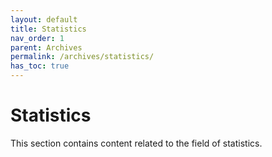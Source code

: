 ```yaml
---
layout: default
title: Statistics
nav_order: 1
parent: Archives
permalink: /archives/statistics/
has_toc: true
---
```


# Statistics

This section contains content related to the field of statistics.
